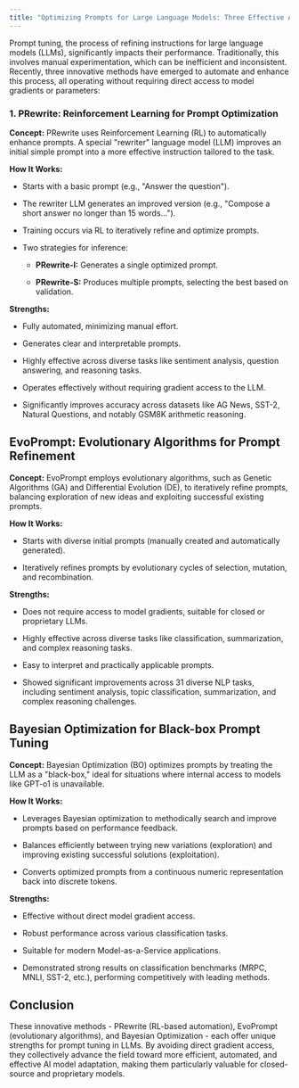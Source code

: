 ```yaml
---
title: "Optimizing Prompts for Large Language Models: Three Effective Approaches"
---
```


Prompt tuning, the process of refining instructions for large language models (LLMs), significantly impacts their performance. Traditionally, this involves manual experimentation, which can be inefficient and inconsistent. Recently, three innovative methods have emerged to automate and enhance this process, all operating without requiring direct access to model gradients or parameters:

### 1. PRewrite: Reinforcement Learning for Prompt Optimization

**Concept:** PRewrite uses Reinforcement Learning (RL) to automatically enhance prompts. A special "rewriter" language model (LLM) improves an initial simple prompt into a more effective instruction tailored to the task.

**How It Works:**

-   Starts with a basic prompt (e.g., "Answer the question").
    
-   The rewriter LLM generates an improved version (e.g., "Compose a short answer no longer than 15 words...").
    
-   Training occurs via RL to iteratively refine and optimize prompts.
    
-   Two strategies for inference:
    
    -   **PRewrite-I:** Generates a single optimized prompt.
        
    -   **PRewrite-S:** Produces multiple prompts, selecting the best based on validation.
        

**Strengths:**

-   Fully automated, minimizing manual effort.
    
-   Generates clear and interpretable prompts.
    
-   Highly effective across diverse tasks like sentiment analysis, question answering, and reasoning tasks.
    
-   Operates effectively without requiring gradient access to the LLM.
-    Significantly improves accuracy across datasets like AG News, SST-2, Natural Questions, and notably GSM8K arithmetic reasoning.


## EvoPrompt: Evolutionary Algorithms for Prompt Refinement

**Concept:** EvoPrompt employs evolutionary algorithms, such as Genetic Algorithms (GA) and Differential Evolution (DE), to iteratively refine prompts, balancing exploration of new ideas and exploiting successful existing prompts.

**How It Works:**

-   Starts with diverse initial prompts (manually created and automatically generated).
    
-   Iteratively refines prompts by evolutionary cycles of selection, mutation, and recombination.
    

**Strengths:**

-   Does not require access to model gradients, suitable for closed or proprietary LLMs.
    
-   Highly effective across diverse tasks like classification, summarization, and complex reasoning tasks.
    
-   Easy to interpret and practically applicable prompts.
-   Showed significant improvements across 31 diverse NLP tasks, including sentiment analysis, topic classification, summarization, and complex reasoning challenges.

## Bayesian Optimization for Black-box Prompt Tuning

**Concept:** Bayesian Optimization (BO) optimizes prompts by treating the LLM as a "black-box," ideal for situations where internal access to models like GPT-o1 is unavailable.

**How It Works:**

-   Leverages Bayesian optimization to methodically search and improve prompts based on performance feedback.
    
-   Balances efficiently between trying new variations (exploration) and improving existing successful solutions (exploitation).
    
-   Converts optimized prompts from a continuous numeric representation back into discrete tokens.

**Strengths:**

-   Effective without direct model gradient access.
    
-   Robust performance across various classification tasks.
    
-   Suitable for modern Model-as-a-Service applications.
-  Demonstrated strong results on classification benchmarks (MRPC, MNLI, SST-2, etc.), performing competitively with leading methods.
    
## Conclusion
 These innovative methods - PRewrite (RL-based automation), EvoPrompt (evolutionary algorithms), and Bayesian Optimization - each offer unique strengths for prompt tuning in LLMs. By avoiding direct gradient access, they collectively advance the field toward more efficient, automated, and effective AI model adaptation, making them particularly valuable for closed-source and proprietary models.
